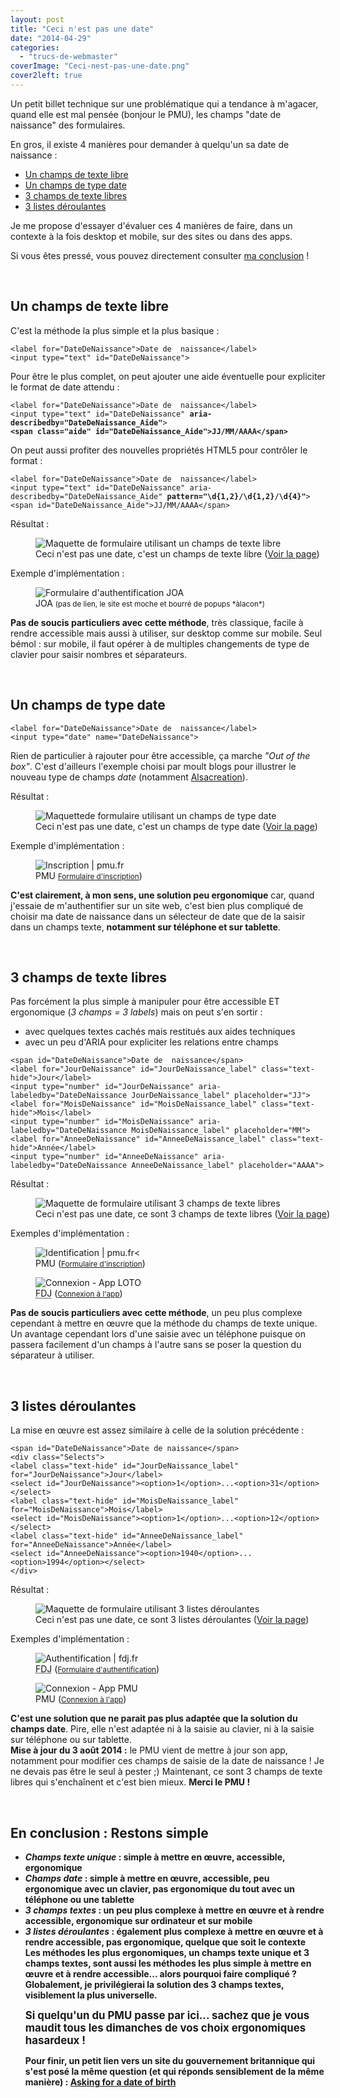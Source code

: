 ```yaml
---
layout: post
title: "Ceci n'est pas une date"
date: "2014-04-29"
categories: 
  - "trucs-de-webmaster"
coverImage: "Ceci-nest-pas-une-date.png"
cover2left: true
---
```


Un petit billet technique sur une problématique qui a tendance à m'agacer, quand elle est mal pensée (bonjour le <abbr>PMU</abbr>), les champs "date de naissance" des formulaires.

En gros, il existe 4&nbsp;manières pour demander à quelqu'un sa date de naissance&nbsp;:
<ul>
	<li><a href="#I1">Un champs de texte libre</a></li>
	<li><a href="#I2">Un champs de type date</a></li>
	<li><a href="#I3">3 champs de texte libres</a></li>
	<li><a href="#I4">3 listes déroulantes</a></li>
</ul>
Je me propose d'essayer d'évaluer ces 4&nbsp;manières de faire, dans un contexte à la fois <span lang="en">desktop</span> et mobile, sur des sites ou dans des apps.

Si vous êtes pressé, vous pouvez directement consulter <a href="#I5">ma conclusion</a>&nbsp;!

&nbsp;

<h2 id="I1">Un champs de texte libre</h2>

C'est la méthode la plus simple et la plus basique&nbsp;:
<pre><code>&lt;<span class="tagName">label</span> <span class="attribute">for</span>=<span class="property">"DateDeNaissance"</span>&gt;Date de  naissance&lt;/<span class="tagName">label</span>&gt;
&lt;<span class="tagName">input</span> <span class="attribute">type</span>=<span class="property">"text"</span> <span class="attribute">id</span>=<span class="property">"DateDeNaissance"</span>&gt;</code></pre>

Pour être le plus complet, on peut ajouter une aide éventuelle pour expliciter le format de date attendu&nbsp;:
<pre><code>&lt;<span class="tagName">label</span> <span class="attribute">for</span>=<span class="property">"DateDeNaissance"</span>&gt;Date de  naissance&lt;/<span class="tagName">label</span>&gt;
&lt;<span class="tagName">input</span> <span class="attribute">type</span>=<span class="property">"text"</span> <span class="attribute">id</span>=<span class="property">"DateDeNaissance"</span> <strong><span class="attribute">aria-describedby</span>=<span class="property">"DateDeNaissance_Aide"</span></strong>&gt;
<strong>&lt;<span class="tagName">span</span> <span class="attribute">class</span>=<span class="property">"aide"</span> <span class="attribute">id</span>=<span class="property">"DateDeNaissance_Aide"</span>&gt;JJ/MM/AAAA&lt;/<span class="tagName">span</span>&gt;</strong></code></pre>

On peut aussi profiter des nouvelles propriétés <abbr>HTML5</abbr> pour contrôler le format&nbsp;:
<pre><code>&lt;<span class="tagName">label</span> <span class="attribute">for</span>=<span class="property">"DateDeNaissance"</span>&gt;Date de  naissance&lt;/<span class="tagName">label</span>&gt;
&lt;<span class="tagName">input</span> <span class="attribute">type</span>=<span class="property">"text"</span> <span class="attribute">id</span>=<span class="property">"DateDeNaissance"</span> <span class="attribute">aria-describedby</span>=<span class="property">"DateDeNaissance_Aide"</span> <strong><span class="attribute">pattern</span>=<span class="property">"\d{1,2}/\d{1,2}/\d{4}"</span></strong>&gt;
&lt;<span class="tagName">span</span> <span class="attribute">id</span>=<span class="property">"DateDeNaissance_Aide"</span>&gt;JJ/MM/AAAA&lt;/<span class="tagName">span</span>&gt;</code></pre>

Résultat&nbsp;:
<figure style="width:750px">
	<img src="/images//1_champs-texte.png" alt="Maquette de formulaire utilisant un champs de texte libre" />
	<figcaption>Ceci n'est pas une date, c'est un champs de texte libre (<a href="/ceci-nest-pas-une-date/" target="_blank" title="Voir la page (nouvelle fenêtre)">Voir la page</a>)</figcaption>
</figure>

Exemple d'implémentation&nbsp;:
<figure style="width:583px">
	<img alt="Formulaire d'authentification JOA" src="/images/JOA.png" />
	<figcaption>JOA <small>(pas de lien, le site est moche et bourré de popups *àlacon*)</small></figcaption>
</figure>

<div class="encart"><strong>Pas de soucis particuliers avec cette méthode</strong>, très classique, facile à rendre accessible mais aussi à utiliser, sur <span lang="en">desktop</span> comme sur mobile. Seul bémol&nbsp;: sur mobile, il faut opérer à de multiples changements de type de clavier pour saisir nombres et séparateurs.</div>

&nbsp;

<h2 id="I2">Un champs de type date</h2>

<pre><code>&lt;<span class="tagName">label</span> <span class="attribute">for</span>=<span class="property">"DateDeNaissance"</span>&gt;Date de  naissance&lt;/<span class="tagName">label</span>&gt;
&lt;<span class="tagName">input <span class="attribute">type</span>=<span class="property">"date"</span> <span class="atribute">name</span>=<span class="property">"DateDeNaissance"</span>&gt;</span></code></pre>

Rien de particulier à rajouter pour être accessible, ça marche <em lang="en">"Out of the box"</em>. C'est d'ailleurs l'exemple choisi par moult blogs pour illustrer le nouveau type de champs <em>date</em> (notamment <a href="http://www.alsacreations.com/tuto/lire/1407-formulaire-html5-type-date-time-local.html">Alsacreation</a>).

Résultat&nbsp;:
<figure style="width:750px">
	<img src="/images/2_champs-date.png" alt="Maquettede formulaire utilisant un champs de type date" >
	<figcaption>Ceci n'est pas une date, c'est un champs de type date (<a href="/ceci-nest-pas-une-date-2/" target="_blank" title="Voir la page (nouvelle fenêtre)">Voir la page</a>)</figcaption>
</figure>

Exemple d'implémentation&nbsp;:
<figure style="width:750px">
	<img src="/images/pmu-inscription.png" alt="Inscription | pmu.fr" />
	<figcaption>PMU <small><a href="https://www.pmu.fr/ouverture/2010?clientApi=1&redirectionUrl=https%3A%2F%2Fwww.turf.pmu.fr" target="_blank" title="Formulaire d'inscription (nouvelle fenêtre)">Formulaire d'inscription</a></small>)</figcaption>
</figure>

<div class="encart"><strong>C'est clairement, à mon sens, une solution peu ergonomique</strong> car, quand j'essaie de m'authentifier sur un site web, c'est bien plus compliqué de choisir ma date de naissance dans un sélecteur de date que de la saisir dans un champs texte, <strong>notamment sur téléphone et sur tablette</strong>.</div>

&nbsp;

<h2 id="I3">3 champs de texte libres</h2>

Pas forcément la plus simple à manipuler pour être accessible ET ergonomique (<em>3&nbsp;champs = 3&nbsp;labels</em>) mais on peut s'en sortir&nbsp;:
<ul>
  <li>avec quelques textes cachés mais restitués aux aides techniques</li>
  <li>avec un peu d'<abbr>ARIA</abbr> pour expliciter les relations entre champs</li>
</ul>

<pre><code>&lt;<span class="tagName">span</span> <span class="attribute">id</span>=<span class="property">"DateDeNaissance"</span>&gt;Date de  naissance&lt;/<span class="tagName">span</span>&gt;
&lt;<span class="tagName">label</span> <span class="attribute">for</span>=<span class="property">"JourDeNaissance"</span> <span class="attribute">id</span>=<span class="property">"JourDeNaissance_label"</span> <span class="attribute">class</span>=<span class="property">"text-hide"</span>&gt;Jour&lt;/<span class="tagName">label</span>&gt;
&lt;<span class="tagName">input</span> <span class="attribute">type</span>=<span class="property">"number"</span> <span class="attribute">id</span>=<span class="property">"JourDeNaissance"</span> <span class="attribute">aria-labeledby</span>=<span class="property">"DateDeNaissance JourDeNaissance_label"</span> <span class="attribute">placeholder</span>=<span class="property">"JJ"</span>&gt;
&lt;<span class="tagName">label</span> <span class="attribute">for</span>=<span class="property">"MoisDeNaissance"</span> <span class="attribute">id</span>=<span class="property">"MoisDeNaissance_label" <span class="attribute">class</span>="text-hide"&gt;Mois&lt;/<span class="tagName">label</span>&gt;
&lt;<span class="tagName">input</span> <span class="attribute">type</span>="number" <span class="attribute">id</span>="MoisDeNaissance"</span> <span class="attribute">aria-labeledby</span>=<span class="property">"DateDeNaissance MoisDeNaissance_label"</span> <span class="attribute">placeholder</span>=<span class="property">"MM"</span>&gt;
&lt;<span class="tagName">label</span> <span class="attribute">for</span>=<span class="property">"AnneeDeNaissance"</span> <span class="attribute">id</span>=<span class="property">"AnneeDeNaissance_label"</span> <span class="attribute">class</span>=<span class="property">"text-hide"</span>&gt;Année&lt;/<span class="tagName">label</span>&gt;
&lt;<span class="tagName">input</span> <span class="attribute">type</span>=<span class="property">"number"</span> <span class="attribute">id</span>=<span class="property">"AnneeDeNaissance"</span> <span class="attribute">aria-labeledby</span>=<span class="property">"DateDeNaissance AnneeDeNaissance_label"</span> <span class="attribute">placeholder</span>=<span class="property">"AAAA"</span>&gt;</code></pre>

Résultat&nbsp;:
<figure style="width:750px">
	<img src="/images/3_3-champs-texte.png" alt="Maquette de formulaire utilisant 3 champs de texte libres" /></a>
	<figcaption>Ceci n'est pas une date, ce sont 3 champs de texte libres (<a href="/ceci-nest-pas-une-date-3/" target="_blank" title="Voir la page (nouvelle fenêtre)">Voir la page</a>)</figcaption>
</figure>

Exemples d'implémentation&nbsp;:
<figure style="width:360px">
	<img src="/images/PMU-Identification.png" alt="Identification | pmu.fr" /><
	<figcaption>PMU (<small><a href="https://www.pmu.fr/ouverture/2010?clientApi=1&redirectionUrl=https%3A%2F%2Fwww.turf.pmu.fr" target="_blank" title="Formulaire d'inscription (nouvelle fenêtre)">Formulaire d'inscription</a></small>)</figcaption>
</figure>
<figure style="width:368px">
	<img src="/images/Connexion-App-LOTO.png" alt="Connexion - App LOTO" />
	<figcaption><abbr title="Française Des Jeux">FDJ</abbr> (<small><a href="http://itunes.apple.com/fr/app/loto/id439643474?mt=8" target="_blank" title="App LOTO (nouvelle fenêtre)">Connexion à l'app</a></small>)</figcaption>
</figure>

<div class="encart"><strong>Pas de soucis particuliers avec cette méthode</strong>, un peu plus complexe cependant à mettre en &oelig;uvre que la méthode du champs de texte unique. Un avantage cependant lors d'une saisie avec un téléphone puisque on passera facilement d'un champs à l'autre sans se poser la question du séparateur à utiliser.</div>

&nbsp;

<h2 id="I4">3 listes déroulantes</h2>

La mise en &oelig;uvre est assez similaire à celle de la solution précédente&nbsp;:
<pre><code>&lt;<span class="tagName">span</span> <span class="attribute">id</span>=<span class="property">"DateDeNaissance"</span>&gt;Date de naissance&lt;/span&gt;
&lt;<span class="tagName">div</span> <span class="attribute">class</span>=<span class="property">"Selects"</span>&gt;
&lt;<span class="tagName">label</span> <span class="attribute">class</span>=<span class="property">"text-hide"</span> <span class="attribute">id</span>=<span class="property">"JourDeNaissance_label"</span> <span class="attribute">for</span>=<span class="property">"JourDeNaissance"</span>&gt;Jour&lt;/<span class="tagName">label</span>&gt;
&lt;<span class="tagName">select</span> <span class="attribute">id</span>=<span class="property">"JourDeNaissance"</span>&gt;&lt;<span class="tagName">option</span>&gt;1&lt;/<span class="tagName">option</span>&gt;...&lt;<span class="tagName">option</span>&gt;31&lt;/<span class="tagName">option</span>&gt;&lt;/<span class="tagName">select</span>&gt;
&lt;<span class="tagName">label</span> <span class="attribute">class</span>=<span class="property">"text-hide"</span> <span class="attribute">id</span>=<span class="property">"MoisDeNaissance_label"</span> <span class="attribute">for</span>=<span class="property">"MoisDeNaissance"</span>&gt;Mois&lt;/<span class="tagName">label</span>&gt;
&lt;<span class="tagName">select</span> <span class="attribute">id</span>=<span class="property">"MoisDeNaissance"</span>&gt;&lt;<span class="tagName">option</span>&gt;1&lt;/<span class="tagName">option</span>&gt;...&lt;<span class="tagName">option</span>&gt;12&lt;/<span class="tagName">option</span>&gt;&lt;/<span class="tagName">select</span>&gt;
&lt;<span class="tagName">label</span> <span class="attribute">class</span>=<span class="property">"text-hide"</span> <span class="attribute">id</span>=<span class="property">"AnneeDeNaissance_label"</span> <span class="attribute">for</span>=<span class="property">"AnneeDeNaissance"</span>&gt;Année&lt;/<span class="tagName">label</span>&gt;
&lt;<span class="tagName">select</span> <span class="attribute">id</span>=<span class="property">"AnneeDeNaissance"</span>&gt;&lt;<span class="tagName">option</span>&gt;1940&lt;/<span class="tagName">option</span>&gt;...&lt;<span class="tagName">option</span>&gt;1994&lt;/<span class="tagName">option</span>&gt;&lt;/<span class="tagName">select</span>&gt;
&lt;/<span class="tagName">div</span>&gt;</code></pre>

Résultat&nbsp;:
<figure style="width:750px">
	<img src="/images/4_3-listes.png" alt="Maquette de formulaire utilisant 3 listes déroulantes" />
	<figcaption>Ceci n'est pas une date, ce sont 3 listes déroulantes (<a href="/ceci-nest-pas-une-date-4/" target="_blank" title="Voir la page (nouvelle fenêtre)">Voir la page</a>)</figcaption>
</figure>

Exemples d'implémentation&nbsp;:
<figure style="width:750px">
	<img src="/images/FDJ-Authentification.png" alt="Authentification | fdj.fr" />
	<figcaption><abbr title="Française Des Jeux">FDJ</abbr> (<small><a href="https://www.fdj.fr/oad/sessions.do?mth=displayLoginForm&service=FDJ_WEB&redirect=https%3A%2F%2Fwww.fdj.fr%2Fpage%2Fmobile%2Ftitre%2Fmobile%23" target="_blank" title="Formulaire d'authentification (nouvelle fenêtre)">Formulaire d'authentification</a></small>)</figcaption>
</figure>
<figure style="width:368px">
	<img src="/images/Connexion-App-PMU.png" alt="Connexion - App PMU" />
	<figcaption><abbr>PMU</abbr> (<small><a href="http://www.pmumobile.fr/index.html" target="_blank" title="App PMU (nouvelle fenêtre)">Connexion à l'app</a></small>)</figcaption>
</figure>

<div class="encart"><strong>C'est une solution que ne parait pas plus adaptée que la solution du champs date</strong>. Pire, elle n'est adaptée ni à la saisie au clavier, ni à la saisie sur téléphone ou sur tablette.</div>

<div class="encart"><strong>Mise à jour du 3 août 2014&nbsp;:</strong> le <abbr>PMU</abbr> vient de mettre à jour son app, notamment pour modifier ces champs de saisie de la date de naissance&nbsp;! Je ne devais pas être le seul à pester ;) Maintenant, ce sont 3 champs de texte libres qui s'enchaînent et c'est bien mieux. <strong>Merci le <abbr>PMU</abbr>&nbsp;!</div>

&nbsp;

<h2 id="I5">En conclusion&nbsp;: <strong>Restons simple</strong></h2>
<ul>
<li><em>Champs texte unique</em>&nbsp;: simple à mettre en &oelig;uvre, accessible, ergonomique</li>
<li><em>Champs date</em>&nbsp;: simple à mettre en &oelig;uvre, accessible, peu ergonomique avec un clavier, pas ergonomique du tout avec un téléphone ou une tablette</li>
<li><em>3 champs textes</em>&nbsp;: un peu plus complexe à mettre en &oelig;uvre et à rendre accessible, ergonomique sur ordinateur et sur mobile</li>
<li><em>3 listes déroulantes</em>&nbsp;: également plus complexe à mettre en &oelig;uvre et à rendre accessible, pas ergonomique, quelque que soit le contexte</li>
</em>

<div class="encart">Les méthodes les plus ergonomiques, <strong>un champs texte unique</strong> et <strong>3 champs textes</strong>, sont aussi les méthodes les plus simple à mettre en &oelig;uvre et à rendre accessible... <strong>alors pourquoi faire compliqué&nbsp;? Globalement, je privilégierai la solution des 3 champs textes, visiblement la plus universelle.</strong></div>

<big>Si quelqu'un du <abbr>PMU</abbr> passe par ici... sachez que je vous maudit tous les dimanches de vos choix ergonomiques hasardeux&nbsp;!</big>

Pour finir, un petit lien vers un site du gouvernement britannique qui s'est posé la même question (et qui réponds sensiblement de la même manière)&nbsp;: <a href="https://designnotes.blog.gov.uk/2013/12/05/asking-for-a-date-of-birth/" hreflang="en" lang="en" target="_blank" title="Asking for a date of birth (nouvelle fenêtre)">Asking for a date of birth</a>
